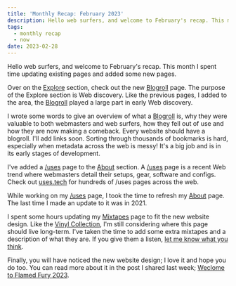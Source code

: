 ```yaml
---
title: 'Monthly Recap: February 2023'
description: Hello web surfers, and welcome to February's recap. This month I spent time updating existing pages and added some new pages.
tags:
  - monthly recap
  - now
date: 2023-02-28
---
```


Hello web surfers, and welcome to February's recap. This month I spent time updating existing pages and added some new pages.

Over on the [Explore](/explore/) section, check out the new [Blogroll](/explore/blogroll) page. The purpose of the Explore section is Web discovery. Like the previous pages, I added to the area, the [Blogroll](/explore/blogroll) played a large part in early Web discovery.

I wrote some words to give an overview of what a [Blogroll](/explore/blogroll) is, why they were valuable to both webmasters and web surfers, how they fell out of use and how they are now making a comeback. Every website should have a blogroll. I'll add links soon. Sorting through thousands of bookmarks is hard, especially when metadata across the web is messy! It's a big job and is in its early stages of development.

I've added a [/uses](/uses/) page to the [About](/about/) section. A [/uses](/uses/) page is a recent Web trend where webmasters detail their setups, gear, software and configs. Check out [uses.tech](https://uses.tech/) for hundreds of /uses pages across the web.

While working on my [/uses](/uses/) page, I took the time to refresh my [About](/about/) page. The last time I made an update to it was in 2021.

I spent some hours updating my [Mixtapes](/recordshelf/mixtapes/) page to fit the new website design. Like the [Vinyl Collection](/recordshelf/vinyl/), I'm still considering where this page should live long-term. I've taken the time to add some extra mixtapes and a description of what they are. If you give them a listen, [let me know what you think](/contact/).

Finally, you will have noticed the new website design; I love it and hope you do too. You can read more about it in the post I shared last week; [Weclome to Flamed Fury 2023](/posts/weclome-to-flamed-fury-2023/).